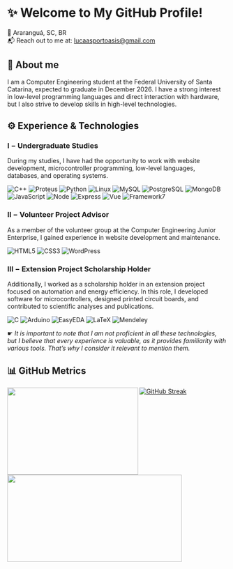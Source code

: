 # ✨ Welcome to My GitHub Profile!
📌 Araranguá, SC, BR <br /> 📬 Reach out to me at: lucaasportoasis@gmail.com

## 📝 About me
I am a Computer Engineering student at the Federal University of Santa Catarina, expected to graduate in December 2026. I have a strong interest in low-level programming languages and direct interaction with hardware, but I also strive to develop skills in high-level technologies.

## ⚙️ Experience & Technologies
### Ⅰ − Undergraduate Studies
During my studies, I have had the opportunity to work with website development, microcontroller programming, low-level languages, databases, and operating systems.

![C++](https://img.shields.io/badge/C++-00599C?logo=cplusplus&style=for-the-badge)
![Proteus](https://img.shields.io/badge/PROTEUS-1C79B3?logo=proteus&style=for-the-badge)
![Python](https://img.shields.io/badge/PYTHON-3776AB?logo=python&style=for-the-badge&logoColor=FFD343)
![Linux](https://img.shields.io/badge/LINUX-d6b70d?logo=linux&style=for-the-badge&logoColor=black)
![MySQL](https://img.shields.io/badge/MYSQL-4479A1?logo=mysql&style=for-the-badge&logoColor=white)
![PostgreSQL](https://img.shields.io/badge/POSTGRESQL-4169E1?logo=postgresql&style=for-the-badge&logoColor=white)
![MongoDB](https://img.shields.io/badge/MONGODB-4169E1?logo=mongodb&style=for-the-badge&logoColor=47A248&color=black)
![JavaScript](https://img.shields.io/badge/JAVASCRIPT-F7DF1E?logo=javascript&style=for-the-badge&color=black)
![Node](https://img.shields.io/badge/NODE-5FA04E?logo=node.js&style=for-the-badge&logoColor=white)
![Express](https://img.shields.io/badge/EXPRESS-000000?logo=express&style=for-the-badge&logoColor=white)
![Vue](https://img.shields.io/badge/VUE-4FC08D?logo=vue.js&style=for-the-badge&logoColor=white)
![Framework7](https://img.shields.io/badge/FRAMEWORK7-EE350F?logo=framework7&style=for-the-badge&logoColor=white)

### Ⅱ − Volunteer Project Advisor
As a member of the volunteer group at the Computer Engineering Junior Enterprise, I gained experience in website development and maintenance.

![HTML5](https://img.shields.io/badge/HTML5-E34F26?logo=html5&logoColor=white&style=for-the-badge)
![CSS3](https://img.shields.io/badge/CSS3-1572B6?logo=css3&style=for-the-badge)
![WordPress](https://img.shields.io/badge/WORDPRESS-21759B?logo=wordpress&style=for-the-badge)

### Ⅲ − Extension Project Scholarship Holder
Additionally, I worked as a scholarship holder in an extension project focused on automation and energy efficiency. In this role, I developed software for microcontrollers, designed printed circuit boards, and contributed to scientific analyses and publications.

![C](https://img.shields.io/badge/C-00599C?logo=c&style=for-the-badge)
![Arduino](https://img.shields.io/badge/ARDUINO-00878F?logo=arduino&style=for-the-badge)
![EasyEDA](https://img.shields.io/badge/EASYEDA-1765F6?logo=easyeda&style=for-the-badge)
![LaTeX](https://img.shields.io/badge/LATEX-00599C?logo=latex&style=for-the-badge&logoColor=white)
![Mendeley](https://img.shields.io/badge/MENDELEY-00599C?logo=mendeley&style=for-the-badge&color=9D1620)

☛ *It is important to note that I am not proficient in all these technologies, but I believe that every experience is valuable, as it provides familiarity with various tools. That’s why I consider it relevant to mention them.*

## 📊 GitHub Metrics
<a href="https://github-readme-stats.vercel.app/api/top-langs/?username=lucaasporto&theme=swift">
  <img height=200 width=300 align="left" src="https://github-readme-stats.vercel.app/api/top-langs/?username=lucaasporto&theme=swift" />
</a>
<a href="https://github-readme-stats.vercel.app/api?username=lucaasporto&show_icons=true&rank_icon=github&theme=swift&include_all_commits=true">
  <img height=200  width=400 align="left" src="https://github-readme-stats.vercel.app/api?username=lucaasporto&show_icons=true&rank_icon=github&theme=swift&include_all_commits=true" />
</a>

[![GitHub Streak](https://streak-stats.demolab.com/?user=lucaasporto&theme=swift&card_width=720)](https://git.io/streak-stats)


